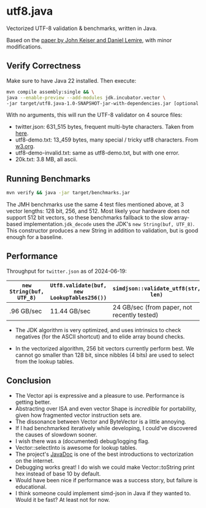 # utf8.java

Vectorized UTF-8 validation & benchmarks, written in Java. 

Based on the [paper by John Keiser and Daniel Lemire](https://arxiv.org/abs/2010.03090),
with minor modifications.

## Verify Correctness
Make sure to have Java 22 installed. Then execute:

```bash
mvn compile assembly:single && \
java --enable-preview --add-modules jdk.incubator.vector \
-jar target/utf8.java-1.0-SNAPSHOT-jar-with-dependencies.jar [optional list of space-delineated file paths]
```

With no arguments, this will run the UTF-8 validator on 4 source files:
  - twitter.json: 631_515 bytes, frequent multi-byte characters.
    Taken from [here](https://raw.githubusercontent.com/simdjson/simdjson/master/jsonexamples/twitter.json).
  - utf8-demo.txt: 13_459 bytes, many special / tricky utf8 characters. From
    [w3.org](https://www.w3.org/2001/06/utf-8-test/UTF-8-demo.html).
  - utf8-demo-invalid.txt: same as utf8-demo.txt, but with one error.
  - 20k.txt: 3.8 MB, all ascii.

## Running Benchmarks

```bash
mvn verify && java -jar target/benchmarks.jar
```

The JMH benchmarks use the same 4 test files mentioned above, at 3 vector lengths: 128 bit, 256, and 512. Most likely your hardware does not support 512 bit vectors, so these benchmarks fallback to the slow array-based implementation.`jdk_decode` uses the JDK's `new String(buf, UTF_8)`. This constructor produces a new String in addition to validation, but is good enough for a baseline.

## Performance

Throughput for `twitter.json` as of 2024-06-19:

| `new String(buf, UTF_8)` | `Utf8.validate(buf, new LookupTables256())` | `simdjson::validate_utf8(str, len)`         |
|--------------------------|---------------------------------------------|---------------------------------------------|
| .96 GB/sec               | 11.44 GB/sec                                | 24 GB/sec (from paper, not recently tested) |

* The JDK algorithm is very optimized, and uses intrinsics to check negatives (for the ASCII shortcut) and to elide array bound checks.

* In the vectorized algorithm, 256 bit vectors currently perform best. We cannot go smaller than 128 bit, since nibbles (4 bits) are used to select from the lookup tables.

## Conclusion

  - The Vector api is expressive and a pleasure to use. Performance is getting better.
  - Abstracting over ISA and even vector Shape is *incredible* for
    portability, given how fragmented vector instruction sets are.
  - The dissonance between Vector<Byte> and ByteVector is a little annoying.
  - If I had benchmarked iteratively while developing, I could've discovered the causes
    of slowdown sooner.
  - I wish there was a (documented) debug/logging flag.
  - Vector::selectInto is awesome for lookup tables.
  - The project's [JavaDoc](https://docs.oracle.com/en/java/javase/17/docs/api/jdk.incubator.vector/jdk/incubator/vector/package-summary.html) 
    is one of the best introductions to vectorization on the internet.
  - Debugging works great! I do wish we could make Vector::toString print
    hex instead of base 10 by default.
  - Would have been nice if performance was a success story, but failure is educational.
  - I think someone could implement simd-json in Java if they wanted to. Would it be fast? At least not for now.

